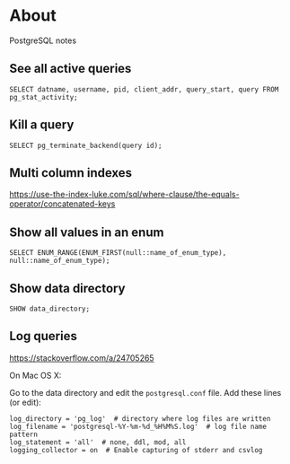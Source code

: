 # About

PostgreSQL notes


## See all active queries

```
SELECT datname, username, pid, client_addr, query_start, query FROM pg_stat_activity;
```


## Kill a query

```
SELECT pg_terminate_backend(query id);
```


## Multi column indexes

https://use-the-index-luke.com/sql/where-clause/the-equals-operator/concatenated-keys


## Show all values in an enum

```
SELECT ENUM_RANGE(ENUM_FIRST(null::name_of_enum_type), null::name_of_enum_type);
```


## Show data directory

```
SHOW data_directory;
```


## Log queries

https://stackoverflow.com/a/24705265

On Mac OS X:

Go to the data directory and edit the `postgresql.conf` file. Add these lines (or edit):

```
log_directory = 'pg_log'  # directory where log files are written
log_filename = 'postgresql-%Y-%m-%d_%H%M%S.log'  # log file name pattern
log_statement = 'all'  # none, ddl, mod, all
logging_collector = on  # Enable capturing of stderr and csvlog
```
